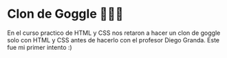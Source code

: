 # Clon de Goggle 👨🏻‍💻
En el curso practico de HTML y CSS nos retaron a hacer un clon de goggle solo con HTML y CSS antes de hacerlo con el profesor Diego Granda. Este fue mi primer intento :)
